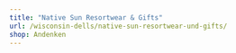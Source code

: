 ```yaml
---
title: "Native Sun Resortwear & Gifts"
url: /wisconsin-dells/native-sun-resortwear-und-gifts/
shop: Andenken
---
```


